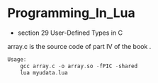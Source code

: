 # Programming_In_Lua

* section 29 User-Defined Types in C


array.c is the source code of part IV of the book <Programming in lua>.

```c
Usage:
    gcc array.c -o array.so -fPIC -shared
    lua myudata.lua

```
    
